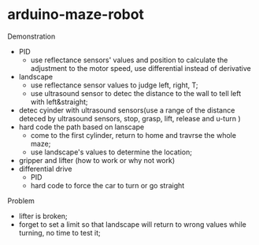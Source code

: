 # arduino-maze-robot
Demonstration

* PID
  * use reflectance sensors' values and position to calculate the adjustment to the motor speed, use differential instead of derivative
* landscape
  * use reflectance sensor values to judge left, right, T;
  * use ultrasound sensor to detec the distance to the wall to tell left with left&straight;
* detec cyinder with ultrasound sensors(use a range of the distance deteced by ultrasound sensors, stop, grasp, lift, release and u-turn )
* hard code the path based on lanscape
  * come to the first cylinder, return to home and travrse the whole maze;
  * use landscape's values to determine the location;
* gripper and lifter (how to work or why not work) 
* differential drive 
  * PID
  * hard code to force the car to turn or go straight

Problem
* lifter is broken;
* forget to set a limit so that landscape will return to wrong values while turning, no time to test it;
